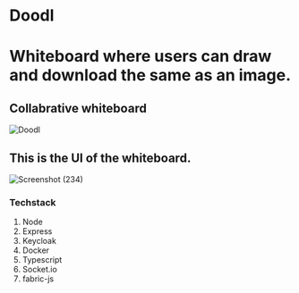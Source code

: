# Doodl   
# Whiteboard where users can draw and download the same as an image.

## Collabrative whiteboard
![Doodl](https://github.com/Smoke221/Doodle/assets/114225283/a92958fb-e8ae-468c-b3dc-cb2cafe7a773)



## This is the UI of the whiteboard.
![Screenshot (234)](https://github.com/Smoke221/Doodle/assets/114225283/912321d1-4d70-483c-ae70-ae23522c8788)


### Techstack
  1. Node
  2. Express
  3. Keycloak
  4. Docker
  5. Typescript
  6. Socket.io
  7. fabric-js
